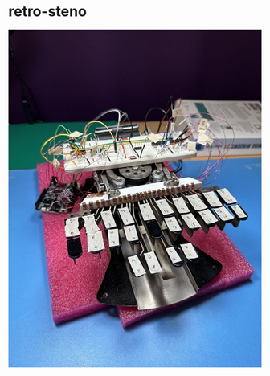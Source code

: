 # retro-steno
![First proof of concept](https://github.com/BunnySpectrum/retro-steno/blob/main/images/poc1.jpeg?raw=true)
